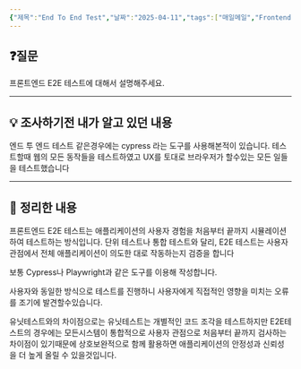 ```yaml
---
{"제목":"End To End Test","날짜":"2025-04-11","tags":["매일메일","Frontend"],"dg-publish":true,"permalink":"/매일메일/25년4월/End To End Test/","dgPassFrontmatter":true}
---
```


## ❓질문

프론트엔드 E2E 테스트에 대해서 설명해주세요.

---
## 💡 조사하기전 내가 알고 있던 내용

엔드 투 엔드 테스트 같은경우에는 cypress 라는 도구를 사용해본적이 있습니다.
테스트할때 웹의 모든 동작들을 테스트하였고 UX를 토대로 브라우저가 할수있는 모든 일들을 테스트했습니다

---
## 🏫 정리한 내용

프론트엔드 E2E 테스트는 애플리케이션의 사용자 경험을 처음부터 끝까지 시뮬레이션하여 테스트하는 방식입니다.
단위 테스트나 통합 테스트와 달리, E2E 테스트는 사용자 관점에서 전체 애플리케이션이 의도한 대로 작동하는지 검증을 합니다

보통 Cypress나 Playwright과 같은 도구를 이용해 작성합니다.

사용자와 동일한 방식으로 테스트를 진행하니 사용자에게 직접적인 영향을 미치는 오류를 조기에 발견할수있습니다.

유닛테스트와의 차이점으로는 유닛테스트는 개별적인 코드 조각을 테스트하지만 E2E테스트의 경우에는 모든시스템이 통합적으로 사용자 관점으로 처음부터 끝까지 검사하는 차이점이 있기때문에 상호보완적으로 함께 활용하면 애플리케이션의 안정성과 신뢰성을 더 높게 올릴 수 있을것입니다.